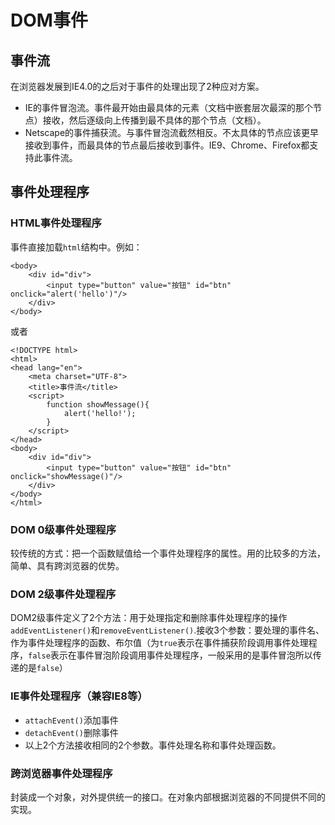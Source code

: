 # DOM事件 #
## 事件流 ##
在浏览器发展到IE4.0的之后对于事件的处理出现了2种应对方案。

- IE的事件冒泡流。事件最开始由最具体的元素（文档中嵌套层次最深的那个节点）接收，然后逐级向上传播到最不具体的那个节点（文档）。
- Netscape的事件捕获流。与事件冒泡流截然相反。不太具体的节点应该更早接收到事件，而最具体的节点最后接收到事件。IE9、Chrome、Firefox都支持此事件流。

## 事件处理程序 ##
### HTML事件处理程序 ###
事件直接加载`html`结构中。例如：
    
	<body>
	    <div id="div">
	        <input type="button" value="按钮" id="btn" onclick="alert('hello')"/>
	    </div>
	</body>
或者

	<!DOCTYPE html>
	<html>
	<head lang="en">
	    <meta charset="UTF-8">
	    <title>事件流</title>
	    <script>
	        function showMessage(){
	            alert('hello!');
	        }
	    </script>
	</head>
	<body>
	    <div id="div">
	        <input type="button" value="按钮" id="btn" onclick="showMessage()"/>
	    </div>
	</body>
	</html>

### DOM 0级事件处理程序 ###
较传统的方式：把一个函数赋值给一个事件处理程序的属性。用的比较多的方法，简单、具有跨浏览器的优势。

### DOM 2级事件处理程序 ###
DOM2级事件定义了2个方法：用于处理指定和删除事件处理程序的操作`addEventListener()`和`removeEventListener()`.接收3个参数：要处理的事件名、作为事件处理程序的函数、布尔值（为`true`表示在事件捕获阶段调用事件处理程序，`false`表示在事件冒泡阶段调用事件处理程序，一般采用的是事件冒泡所以传递的是`false`）

### IE事件处理程序（兼容IE8等） ###
- `attachEvent()`添加事件
- `detachEvent()`删除事件
- 以上2个方法接收相同的2个参数。事件处理名称和事件处理函数。

### 跨浏览器事件处理程序 ###
封装成一个对象，对外提供统一的接口。在对象内部根据浏览器的不同提供不同的实现。